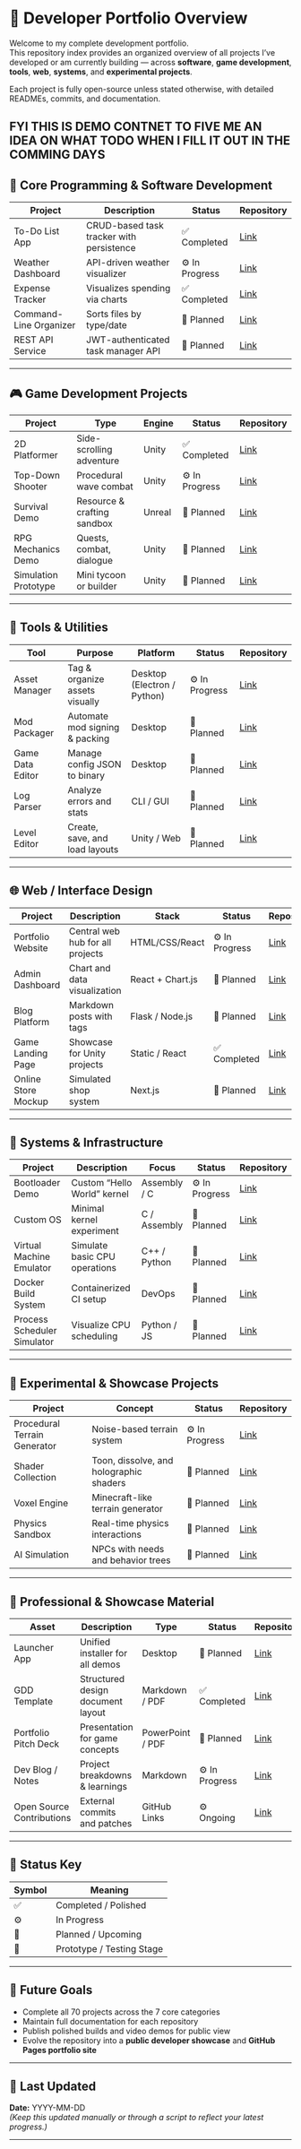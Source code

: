 # 🧭 Developer Portfolio Overview

Welcome to my complete development portfolio.  
This repository index provides an organized overview of all projects I’ve developed or am currently building — across **software**, **game development**, **tools**, **web**, **systems**, and **experimental projects**.

Each project is fully open-source unless stated otherwise, with detailed READMEs, commits, and documentation.


FYI THIS IS DEMO CONTNET TO FIVE ME AN IDEA ON WHAT TODO WHEN I FILL IT OUT IN THE COMMING DAYS
---

## 🧠 Core Programming & Software Development

| Project | Description | Status | Repository |
|----------|--------------|--------|-------------|
| To-Do List App | CRUD-based task tracker with persistence | ✅ Completed | [Link](../core-projects/todo-list-app) |
| Weather Dashboard | API-driven weather visualizer | ⚙️ In Progress | [Link](../core-projects/weather-dashboard) |
| Expense Tracker | Visualizes spending via charts | ✅ Completed | [Link](../core-projects/expense-tracker) |
| Command-Line Organizer | Sorts files by type/date | 🧩 Planned | [Link](../core-projects/file-organizer) |
| REST API Service | JWT-authenticated task manager API | 🧩 Planned | [Link](../core-projects/rest-api-service) |

---

## 🎮 Game Development Projects

| Project | Type | Engine | Status | Repository |
|----------|------|--------|--------|-------------|
| 2D Platformer | Side-scrolling adventure | Unity | ✅ Completed | [Link](../games/2d-platformer) |
| Top-Down Shooter | Procedural wave combat | Unity | ⚙️ In Progress | [Link](../games/top-down-shooter) |
| Survival Demo | Resource & crafting sandbox | Unreal | 🧩 Planned | [Link](../games/survival-demo) |
| RPG Mechanics Demo | Quests, combat, dialogue | Unity | 🧩 Planned | [Link](../games/rpg-mechanics) |
| Simulation Prototype | Mini tycoon or builder | Unity | 🧩 Planned | [Link](../games/simulation-demo) |

---

## 🧩 Tools & Utilities

| Tool | Purpose | Platform | Status | Repository |
|------|----------|-----------|--------|-------------|
| Asset Manager | Tag & organize assets visually | Desktop (Electron / Python) | ⚙️ In Progress | [Link](../tools-and-utilities/asset-manager) |
| Mod Packager | Automate mod signing & packing | Desktop | 🧩 Planned | [Link](../tools-and-utilities/mod-packager) |
| Game Data Editor | Manage config JSON to binary | Desktop | 🧩 Planned | [Link](../tools-and-utilities/data-editor) |
| Log Parser | Analyze errors and stats | CLI / GUI | 🧩 Planned | [Link](../tools-and-utilities/log-parser) |
| Level Editor | Create, save, and load layouts | Unity / Web | 🧩 Planned | [Link](../tools-and-utilities/level-editor) |

---

## 🌐 Web / Interface Design

| Project | Description | Stack | Status | Repository |
|----------|--------------|--------|--------|-------------|
| Portfolio Website | Central web hub for all projects | HTML/CSS/React | ⚙️ In Progress | [Link](../web-projects/portfolio-site) |
| Admin Dashboard | Chart and data visualization | React + Chart.js | 🧩 Planned | [Link](../web-projects/admin-dashboard) |
| Blog Platform | Markdown posts with tags | Flask / Node.js | 🧩 Planned | [Link](../web-projects/blog-platform) |
| Game Landing Page | Showcase for Unity projects | Static / React | ✅ Completed | [Link](../web-projects/game-landing-page) |
| Online Store Mockup | Simulated shop system | Next.js | 🧩 Planned | [Link](../web-projects/mini-store) |

---

## 🧰 Systems & Infrastructure

| Project | Description | Focus | Status | Repository |
|----------|--------------|--------|--------|-------------|
| Bootloader Demo | Custom “Hello World” kernel | Assembly / C | ⚙️ In Progress | [Link](../systems/bootloader-demo) |
| Custom OS | Minimal kernel experiment | C / Assembly | 🧩 Planned | [Link](../systems/custom-os) |
| Virtual Machine Emulator | Simulate basic CPU operations | C++ / Python | 🧩 Planned | [Link](../systems/vm-emulator) |
| Docker Build System | Containerized CI setup | DevOps | 🧩 Planned | [Link](../systems/container-pipeline) |
| Process Scheduler Simulator | Visualize CPU scheduling | Python / JS | 🧩 Planned | [Link](../systems/scheduler-sim) |

---

## 🧪 Experimental & Showcase Projects

| Project | Concept | Status | Repository |
|----------|----------|--------|-------------|
| Procedural Terrain Generator | Noise-based terrain system | ⚙️ In Progress | [Link](../experimental/procedural-terrain) |
| Shader Collection | Toon, dissolve, and holographic shaders | 🧩 Planned | [Link](../experimental/shader-collection) |
| Voxel Engine | Minecraft-like terrain generator | 🧩 Planned | [Link](../experimental/voxel-engine) |
| Physics Sandbox | Real-time physics interactions | 🧩 Planned | [Link](../experimental/physics-sandbox) |
| AI Simulation | NPCs with needs and behavior trees | 🧩 Planned | [Link](../experimental/ai-sim) |

---

## 💼 Professional & Showcase Material

| Asset | Description | Type | Status | Repository |
|--------|--------------|-------|--------|-------------|
| Launcher App | Unified installer for all demos | Desktop | 🧩 Planned | [Link](../professional-showcase/launcher-app) |
| GDD Template | Structured design document layout | Markdown / PDF | ✅ Completed | [Link](../professional-showcase/gdd-template) |
| Portfolio Pitch Deck | Presentation for game concepts | PowerPoint / PDF | 🧩 Planned | [Link](../professional-showcase/pitch-deck) |
| Dev Blog / Notes | Project breakdowns & learnings | Markdown | ⚙️ In Progress | [Link](../professional-showcase/dev-logs) |
| Open Source Contributions | External commits and patches | GitHub Links | ⚙️ Ongoing | [Link](../professional-showcase/open-source) |

---

## 🧭 Status Key

| Symbol | Meaning |
|---------|----------|
| ✅ | Completed / Polished |
| ⚙️ | In Progress |
| 🧩 | Planned / Upcoming |
| 🧱 | Prototype / Testing Stage |

---

## 🧠 Future Goals

- Complete all 70 projects across the 7 core categories  
- Maintain full documentation for each repository  
- Publish polished builds and video demos for public view  
- Evolve the repository into a **public developer showcase** and **GitHub Pages portfolio site**

---

## 📅 Last Updated
**Date:** YYYY-MM-DD  
*(Keep this updated manually or through a script to reflect your latest progress.)*

---

